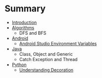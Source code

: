 # Summary

* [Introduction](README.md)
* [Algorithms](contents/algorithms.md)
   * DFS and BFS
* [Android](contents/android.md)
   * [Android Studio Environment Variables](contents/android_studio_environment_variables.md)
* [Java](contents/java.md)
   * Class, Object and Generic
   * Catch Exception and Thread
* [Python](contents/python.md)
   * [Understanding Decoration](contents/understanding_decoration.md)

